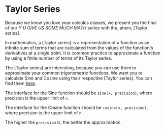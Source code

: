 # Taylor Series

Because we know you love your calculus classes, we present you the final of our
_Y U GIVE US SOME MUCH MATH_ series with the, ahem, [Taylor series].

In mathematics, a [Taylor series] is a representation of a function as an
infinite sum of terms that are calculated from the values of the function's
derivatives at a single point. It is common practice to approximate a function
by using a finite number of terms of its Taylor series.

The [Taylor series] are interesting, because you can use them to approximate
your common trigonometric functions. We want you to calculate Sine and Cosine
using their respective [Taylor series]. You can find them [here].

The interface for the Sine function should be `sine(x, precision)`, where
precision is the upper limit of `n`.

The interface for the Cosine function should be `cosine(x, precision)`, where
precision is the upper limit of `n`.

The higher the `precision` is, the better the approximation.

[Tylor series]: http://en.wikipedia.org/wiki/Taylor_series
[Sine]: http://en.wikipedia.org/wiki/Sine
[Cosine]: http://en.wikipedia.org/wiki/Cosine
[here]: http://en.wikipedia.org/wiki/Trigonometric_functions#Series_definitions
